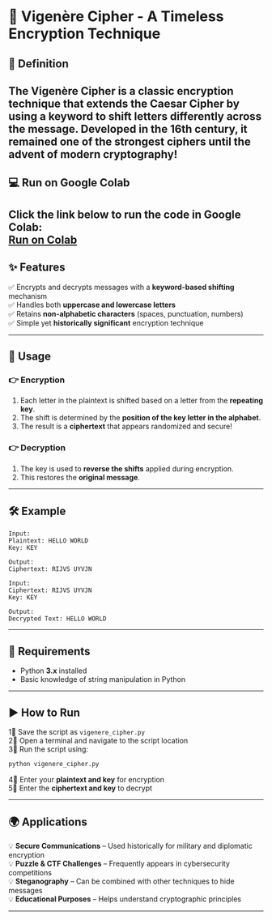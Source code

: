 # 🔐 Vigenère Cipher - A Timeless Encryption Technique  

## 🐜 Definition  

The **Vigenère Cipher** is a classic encryption technique that extends the **Caesar Cipher** by using a keyword to shift letters differently across the message. Developed in the **16th century**, it remained one of the strongest ciphers until the advent of modern cryptography!  
---

## 💻 Run on Google Colab  
Click the link below to run the code in Google Colab:  
[Run on Colab](https://colab.research.google.com/drive/17_cb78AXC35l5_eB-MguWmvSE0Hlp7-8?usp=sharing)
---

## ✨ Features  

✅ Encrypts and decrypts messages with a **keyword-based shifting** mechanism  
✅ Handles both **uppercase and lowercase letters**  
✅ Retains **non-alphabetic characters** (spaces, punctuation, numbers)  
✅ Simple yet **historically significant** encryption technique  

---

## 🚀 Usage  

### 👉 Encryption  
1. Each letter in the plaintext is shifted based on a letter from the **repeating key**.  
2. The shift is determined by the **position of the key letter in the alphabet**.  
3. The result is a **ciphertext** that appears randomized and secure!  

### 👉 Decryption  
1. The key is used to **reverse the shifts** applied during encryption.  
2. This restores the **original message**.  

---

## 🛠️ Example  

```plaintext
Input:
Plaintext: HELLO WORLD
Key: KEY

Output:
Ciphertext: RIJVS UYVJN

Input:
Ciphertext: RIJVS UYVJN
Key: KEY

Output:
Decrypted Text: HELLO WORLD
```

---

## 👋 Requirements  

- Python **3.x** installed  
- Basic knowledge of string manipulation in Python  

---

## ▶️ How to Run  

1⃣ Save the script as `vigenere_cipher.py`  
2⃣ Open a terminal and navigate to the script location  
3⃣ Run the script using:  

   ```bash
   python vigenere_cipher.py
   ```

4⃣ Enter your **plaintext and key** for encryption  
5⃣ Enter the **ciphertext and key** to decrypt  

---

## 🌍 Applications  

💡 **Secure Communications** – Used historically for military and diplomatic encryption  
💡 **Puzzle & CTF Challenges** – Frequently appears in cybersecurity competitions  
💡 **Steganography** – Can be combined with other techniques to hide messages  
💡 **Educational Purposes** – Helps understand cryptographic principles  

---



